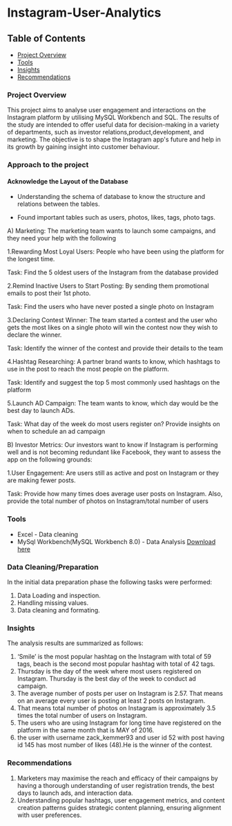 # Instagram-User-Analytics
## Table of Contents
- [Project Overview](#project-overview)
- [Tools](#tools)
- [Insights](#insights)
- [Recommendations](#recommendations)

### Project Overview

This project aims to analyse user engagement and interactions on the Instagram platform by utilising MySQL Workbench and SQL. The results of the study are intended to offer useful data for decision-making in a variety of departments, such as investor relations,product,development, and marketing. The objective is to shape the Instagram app's future and help in its growth by gaining insight into customer behaviour.

### Approach to the project

#### Acknowledge the Layout of the Database

- Understanding the schema of database to know the structure and relations between the tables. 

- Found important tables such as users, photos, likes, tags, photo tags.


A) Marketing: The marketing team wants to launch some campaigns, and they need your help with the following

1.Rewarding Most Loyal Users: People who have been using the platform for the longest time. 

Task: Find the 5 oldest users of the Instagram from the database provided

2.Remind Inactive Users to Start Posting: By sending them promotional emails to post their 1st photo.

Task: Find the users who have never posted a single photo on Instagram

3.Declaring Contest Winner: The team started a contest and the user who gets the most likes on a single photo will win the contest now they wish to declare the winner. 

Task: Identify the winner of the contest and provide their details to the team

4.Hashtag Researching: A partner brand wants to know, which hashtags to use in the post to reach the most people on the platform. 

Task: Identify and suggest the top 5 most commonly used hashtags on the platform

5.Launch AD Campaign: The team wants to know, which day would be the best day to launch ADs. 

Task: What day of the week do most users register on? Provide insights on when to schedule an ad campaign

B) Investor Metrics: Our investors want to know if Instagram is performing well and is not becoming redundant like Facebook, they want to assess the app on the following grounds:

1.User Engagement: Are users still as active and post on Instagram or they are making fewer posts.

Task: Provide how many times does average user posts on Instagram. Also, provide the total number of photos on Instagram/total number of users

### Tools 
- Excel - Data cleaning
- MySql Workbench(MySQL Workbench 8.0) - Data Analysis [Download here](https://www.mysql.com/products/workbench/)

### Data Cleaning/Preparation

In the initial data preparation phase the following tasks were performed:
1. Data Loading and inspection.
2. Handling missing values.
3. Data cleaning and formating.

### Insights
The analysis results are summarized as follows:
1.  ‘Smile’ is the most popular hashtag on the Instagram with total of 59 tags, beach is the second most popular hashtag  with total of 42 tags.
2.  Thursday is the day of the week where most users registered on Instagram. Thursday is the best day of the week to conduct ad campaign.
3.  The average number of posts per user on Instagram is 2.57. That means on an average every user is posting at least 2 posts on Instagram.
4.  That means total number of photos on Instagram is approximately 3.5 times the total number of users on Instagram.
5.  The users who are using Instagram for long time have registered on the platform in the same month that is MAY of 2016.
6.   the user with username zack_kemmer93 and user id 52 with post having id 145 has most number of likes (48).He is the winner of the contest.

### Recommendations
1. Marketers may maximise the reach and efficacy of their campaigns by having a thorough understanding of user registration trends, the best days to launch ads, and interaction data.
2. Understanding popular hashtags, user engagement metrics, and content creation patterns guides strategic content planning, ensuring alignment with user preferences. 
